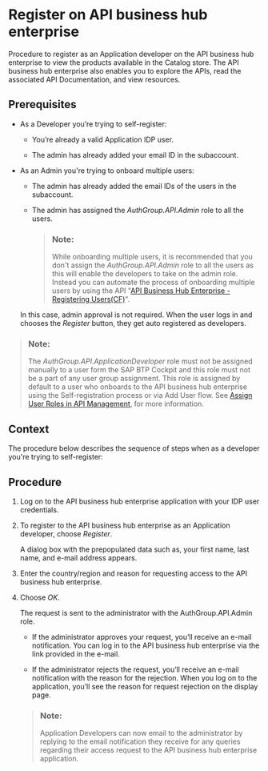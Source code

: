 <!-- loioc85fafe4ff5b4463924e0ccf5b4e0e41 -->

# Register on API business hub enterprise

Procedure to register as an Application developer on the API business hub enterprise to view the products available in the Catalog store. The API business hub enterprise also enables you to explore the APIs, read the associated API Documentation, and view resources.



## Prerequisites

-   As a Developer you’re trying to self-register:

    -   You’re already a valid Application IDP user.

    -   The admin has already added your email ID in the subaccount.


-   As an Admin you're trying to onboard multiple users:

    -   The admin has already added the email IDs of the users in the subaccount.

    -   The admin has assigned the *AuthGroup.API.Admin* role to all the users.

        > ### Note:  
        > While onboarding multiple users, it is recommended that you don't assign the *AuthGroup.API.Admin* role to all the users as this will enable the developers to take on the admin role. Instead you can automate the process of onboarding multiple users by using the API "[API Business Hub Enterprise - Registering Users\(CF\)](https://api.sap.com/api/DevPortal_RegisteringUsers_CF/resource)".


    In this case, admin approval is not required. When the user logs in and chooses the *Register* button, they get auto registered as developers.


> ### Note:  
> The *AuthGroup.API.ApplicationDeveloper* role must not be assigned manually to a user form the SAP BTP Cockpit and this role must not be a part of any user group assignment. This role is assigned by default to a user who onboards to the API business hub enterprise using the Self-registration process or via Add User flow. See [Assign User Roles in API Management](../20-Working_with_SAP_Integration_Suite_Home/assign-user-roles-in-api-management-911ca5a.md), for more information.



<a name="loioc85fafe4ff5b4463924e0ccf5b4e0e41__context_cfq_41p_qpb"/>

## Context

The procedure below describes the sequence of steps when as a developer you're trying to self-register:



## Procedure

1.  Log on to the API business hub enterprise application with your IDP user credentials.

2.  To register to the API business hub enterprise as an Application developer, choose *Register*.

    A dialog box with the prepopulated data such as, your first name, last name, and e-mail address appears.

3.  Enter the country/region and reason for requesting access to the API business hub enterprise.

4.  Choose *OK*.

    The request is sent to the administrator with the AuthGroup.API.Admin role.

    -   If the administrator approves your request, you’ll receive an e-mail notification. You can log in to the API business hub enterprise via the link provided in the e-mail.

    -   If the administrator rejects the request, you’ll receive an e-mail notification with the reason for the rejection. When you log on to the application, you’ll see the reason for request rejection on the display page.


    > ### Note:  
    > Application Developers can now email to the administrator by replying to the email notification they receive for any queries regarding their access request to the API business hub enterprise application.



